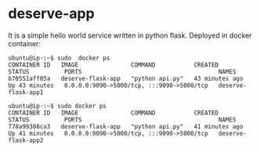 # deserve-app
It is a simple hello world service written in python flask. Deployed in docker container: 

```
ubuntu@ip-:~$ sudo  docker ps 
CONTAINER ID   IMAGE               COMMAND           CREATED          STATUS          PORTS                                       NAMES
b70551aff05a   deserve-flask-app   "python api.py"   43 minutes ago   Up 43 minutes   0.0.0.0:9090->5000/tcp, :::9090->5000/tcp   deserve-flask-app1
```
```
ubuntu@ip-:~$ sudo docker ps 
CONTAINER ID   IMAGE               COMMAND           CREATED          STATUS          PORTS                                       NAMES
778a99388ca3   deserve-flask-app   "python api.py"   41 minutes ago   Up 41 minutes   0.0.0.0:9090->5000/tcp, :::9090->5000/tcp   deserve-flask-app2
```
